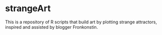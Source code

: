 # strangeArt
This is a repository of R scripts that build art by plotting strange attractors, inspired and assisted by blogger Fronkonstin.

